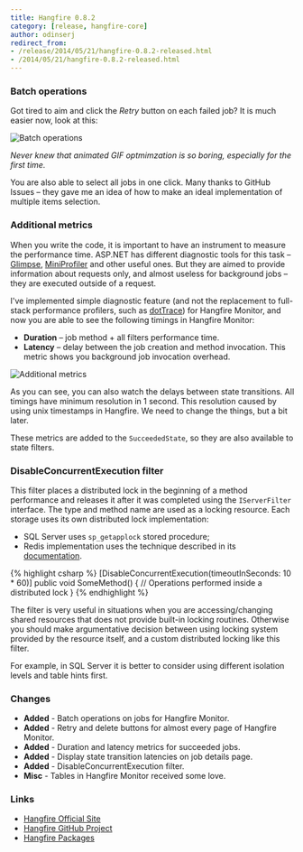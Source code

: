 ```yaml
---
title: Hangfire 0.8.2
category: [release, hangfire-core]
author: odinserj
redirect_from:
- /release/2014/05/21/hangfire-0.8.2-released.html
- /2014/05/21/hangfire-0.8.2-released.html
---
```


### Batch operations

Got tired to aim and click the *Retry* button on each failed job? It is much easier now, look at this:

![Batch operations](/img/batch.gif)

*Never knew that animated GIF optmimzation is so boring, especially for the first time.*

You are also able to select all jobs in one click. Many thanks to GitHub Issues – they gave me an idea of how to make an ideal implementation of multiple items selection. 

### Additional metrics

When you write the code, it is important to have an instrument to measure the performance time. ASP.NET has different diagnostic tools for this task – [Glimpse](http://getglimpse.com), [MiniProfiler](http://miniprofiler.com) and other useful ones. But they are aimed to provide information about requests only, and almost useless for background jobs – they are executed outside of a request.

I've implemented simple diagnostic feature (and not the replacement to full-stack performance profilers, such as [dotTrace](http://www.jetbrains.com/profiler/)) for Hangfire Monitor, and now you are able to see the following timings in Hangfire Monitor:

* **Duration** – job method + all filters performance time.
* **Latency** – delay between the job creation and method invocation. This metric shows you background job invocation overhead.

![Additional metrics](/img/metrics.png)

As you can see, you can also watch the delays between state transitions. All timings have minimum resolution in 1 second. This resolution caused by using unix timestamps in Hangfire. We need to change the things, but a bit later.

These metrics are added to the `SucceededState`, so they are also available to state filters.

### DisableConcurrentExecution filter

This filter places a distributed lock in the beginning of a method performance and releases it after it was completed using the `IServerFilter` interface. The type and method name are used as a locking resource. Each storage uses its own distributed lock implementation:

* SQL Server uses `sp_getapplock` stored procedure;
* Redis implementation uses the technique described in its [documentation](http://redis.io/commands/setnx).

{% highlight csharp %}
[DisableConcurrentExecution(timeoutInSeconds: 10 * 60)]
public void SomeMethod()
{
    // Operations performed inside a distributed lock
}
{% endhighlight %}

The filter is very useful in situations when you are accessing/changing shared resources that does not provide built-in locking routines. Otherwise you should make argumentative decision between using locking system provided by the resource itself, and a custom distributed locking like this filter.

For example, in SQL Server it is better to consider using different isolation levels and table hints first.

### Changes

* **Added** - Batch operations on jobs for Hangfire Monitor.
* **Added** - Retry and delete buttons for almost every page of Hangfire Monitor.
* **Added** - Duration and latency metrics for succeeded jobs.
* **Added** - Display state transition latencies on job details page.
* **Added** - DisableConcurrentExecution filter.
* **Misc** - Tables in Hangfire Monitor received some love.

### Links

* [Hangfire Official Site](http://hangfire.io)
* [Hangfire GitHub Project](https://github.com/odinserj/Hangfire)
* [Hangfire Packages](https://www.nuget.org/packages?q=hangfire)